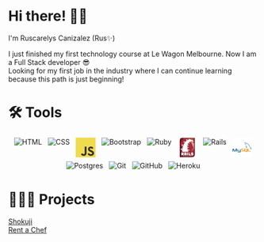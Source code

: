 # Hi there! 👋🏽
I'm Ruscarelys Canizalez (Rus✨) <br>
<p>
 I just finished my first technology course at Le Wagon Melbourne. Now I am a Full Stack developer 😎 <br>
 Looking for my first job in the industry where I can continue learning because this path is just beginning!
 </p>

# 🛠 Tools
<p align="center">
 <img src="https://cdn.jsdelivr.net/gh/devicons/devicon/icons/html5/html5-plain-wordmark.svg" alt="HTML" height="40" style="vertical-align:top; margin:4px">
  <img src="https://cdn.jsdelivr.net/gh/devicons/devicon/icons/css3/css3-original.svg" alt="CSS" height="40" style="vertical-align:top; margin:4px">
  <img src="https://raw.githubusercontent.com/github/explore/80688e429a7d4ef2fca1e82350fe8e3517d3494d/topics/javascript/javascript.png" alt="Javascript" height="40" style="vertical-align:top; margin:4px">
  <img src="https://cdn.jsdelivr.net/gh/devicons/devicon/icons/bootstrap/bootstrap-plain-wordmark.svg" alt="Bootstrap" height="40" style="vertical-align:top; margin:4px">
  <img src="https://cdn.jsdelivr.net/gh/devicons/devicon/icons/ruby/ruby-plain.svg" alt="Ruby" height="40" style="vertical-align:top; margin:4px">
  <img src="https://raw.githubusercontent.com/devicons/devicon/master/icons/rails/rails-original-wordmark.svg" alt="Rails" height="40" style="vertical-align:top; margin:4px">
  <img src="https://cdn.jsdelivr.net/gh/devicons/devicon/icons/sass/sass-original.svg" alt="Rails" height="40" style="vertical-align:top; margin:4px">
  <img src="https://raw.githubusercontent.com/devicons/devicon/master/icons/mysql/mysql-original-wordmark.svg" alt="MySQL" height="40" style="vertical-align:top; margin:4px">
  <img src="https://cdn.jsdelivr.net/gh/devicons/devicon/icons/postgresql/postgresql-original-wordmark.svg" alt="Postgres" height="40" style="vertical-align:top; margin:4px">
  <img src="https://cdn.jsdelivr.net/gh/devicons/devicon/icons/git/git-plain-wordmark.svg" alt="Git" height="40" style="vertical-align:top; margin:4px">
  <img src="https://cdn.jsdelivr.net/gh/devicons/devicon/icons/github/github-original.svg" alt="GitHub" height="40" style="vertical-align:top; margin:4px">
  <img src="https://cdn.jsdelivr.net/gh/devicons/devicon/icons/heroku/heroku-original-wordmark.svg" alt="Heroku" height="40" style="vertical-align:top; margin:4px">
</p>

# 👷🏽‍♀️ Projects
<a href="http://www.shokuji.me/" alt="Shokuji">Shokuji</a> <br>
<a href="https://rentacheff.herokuapp.com" alt="Rent-a-Chef">Rent a Chef</a>

